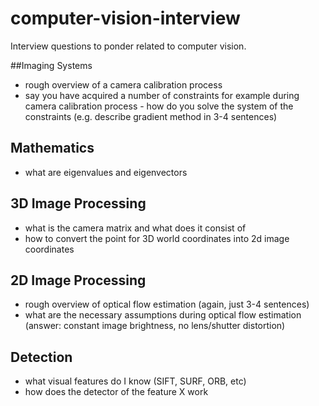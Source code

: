 # computer-vision-interview
Interview questions to ponder related to computer vision.

##Imaging Systems

* rough overview of a camera calibration process
* say you have acquired a number of constraints for example during camera calibration process - how do you solve the system of the constraints (e.g. describe gradient method in 3-4 sentences)

## Mathematics
* what are eigenvalues and eigenvectors

## 3D Image Processing
* what is the camera matrix and what does it consist of
* how to convert the point for 3D world coordinates into 2d image coordinates

## 2D Image Processing
* rough overview of optical flow estimation (again, just 3-4 sentences)
* what are the necessary assumptions during optical flow estimation (answer: constant image brightness, no lens/shutter distortion)

## Detection
* what visual features do I know (SIFT, SURF, ORB, etc)
* how does the detector of the feature X work
